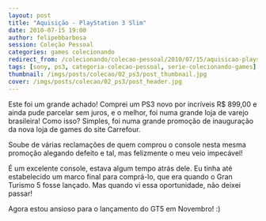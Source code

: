 ```yaml
---
layout: post
title: "Aquisição - PlayStation 3 Slim"
date: 2010-07-15 19:00
author: felipebbarbosa
session: Coleção Pessoal
categories: games colecionando
redirect_from: /colecionando/colecao-pessoal/2010/07/15/aquisicao-playstation3.html
tags: [sony, ps3, categoria-colecao-pessoal, serie-colecionando-games]
thumbnail: /imgs/posts/colecao/02_ps3/post_thumbnail.jpg
cover: /imgs/posts/colecao/02_ps3/post_header.jpg
---
```


Este foi um grande achado! Comprei um PS3 novo por incríveis R\$ 899,00 e ainda pude parcelar sem juros, e o melhor, foi numa grande loja de varejo brasileira! Como isso? Simples, foi numa grande promoção de inauguração da nova loja de games do site Carrefour.

<!--more-->

Soube de várias reclamações de quem comprou o console nesta mesma promoção alegando defeito e tal, mas felizmente o meu veio impecável!

É um excelente console, estava algum tempo atrás dele. Eu tinha até estabelecido um marco final para comprá-lo, que era quando o Gran Turismo 5 fosse lançado. Mas quando vi essa oportunidade, não deixei passar!

Agora estou ansioso para o lançamento do GT5 em Novembro! :)
